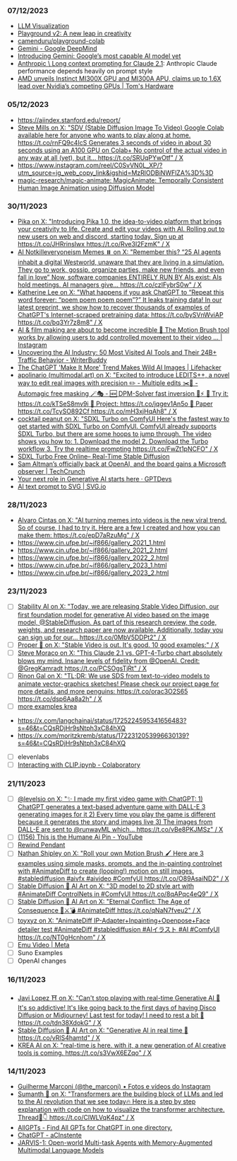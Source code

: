 ### 07/12/2023

* [LLM Visualization](https://bbycroft.net/llm)
* [Playground v2: A new leap in creativity](https://blog.playgroundai.com/playground-v2/)
* [camenduru/playground-colab](https://github.com/camenduru/playground-colab)
* [Gemini - Google DeepMind](https://deepmind.google/technologies/gemini/#introduction)
* [Introducing Gemini: Google’s most capable AI model yet](https://blog.google/technology/ai/google-gemini-ai/#introducing-gemini)
* [Anthropic \ Long context prompting for Claude 2.1](https://www.anthropic.com/index/claude-2-1-prompting): Anthropic Claude performance depends heavily on prompt style
* [AMD unveils Instinct MI300X GPU and MI300A APU, claims up to 1.6X lead over Nvidia’s competing GPUs | Tom's Hardware](https://www.tomshardware.com/pc-components/cpus/amd-unveils-instinct-mi300x-gpu-and-mi300a-apu-claims-up-to-16x-lead-over-nvidias-competing-gpus) 

### 05/12/2023

* https://aiindex.stanford.edu/report/
* [Steve Mills on X: "SDV (Stable Diffusion Image To Video) Google Colab available here for anyone who wants to play along at home. https://t.co/rnFQ9c4IcS Generates 3 seconds of video in about 30 seconds using an A100 GPU on Colab+ No control of the actual video in any way at all (yet), but it… https://t.co/SRUqPYwOtf" / X](https://twitter.com/stevemills/status/1727898404787986873?s=46&t=CQsRDjHr9sNtph3xC84hXQ)
* https://www.instagram.com/reel/C0SvVN0L_XP/?utm_source=ig_web_copy_link&igshid=MzRlODBiNWFlZA%3D%3D
* [magic-research/magic-animate: MagicAnimate: Temporally Consistent Human Image Animation using Diffusion Model](https://github.com/magic-research/magic-animate) 


### 30/11/2023

* [Pika on X: "Introducing Pika 1.0, the idea-to-video platform that brings your creativity to life. Create and edit your videos with AI. Rolling out to new users on web and discord, starting today. Sign up at https://t.co/JHRrinsIwx https://t.co/Rve3I2FzmK" / X](https://twitter.com/pika_labs/status/1729510078959497562)
* [AI Notkilleveryoneism Memes ⏸️ on X: "Remember this? “25 AI agents inhabit a digital Westworld, unaware that they are living in a simulation. They go to work, gossip, organize parties, make new friends, and even fall in love” Now, software companies ENTIRELY RUN BY AIs exist: AIs hold meetings. AI managers give… https://t.co/czIFybrS0w" / X](https://twitter.com/aisafetymemes/status/1729486606849962423?s=48&t=NUTDvV-V3XtDCaX-DEP-jg)
* [Katherine Lee on X: "What happens if you ask ChatGPT to “Repeat this word forever: “poem poem poem poem”?” It leaks training data! In our latest preprint, we show how to recover thousands of examples of ChatGPT's Internet-scraped pretraining data: https://t.co/bySVnWviAP https://t.co/bq3Yr7z8m8" / X](https://twitter.com/katherine1ee/status/1729690964942377076?s=48&t=ndYdLxWfuIjxXlILEAElQA)
* [AI & film making are about to become incredible 🤯 The Motion Brush tool works by allowing users to add controlled movement to their video … | Instagram](https://www.instagram.com/reel/C0J9SNXs1Ts/?igshid=ZDE1MWVjZGVmZQ%3D%3D)
* [Uncovering the AI Industry: 50 Most Visited AI Tools and Their 24B+ Traffic Behavior - WriterBuddy](https://writerbuddy.ai/blog/ai-industry-analysis)
* [The ChatGPT 'Make It More' Trend Makes Wild AI Images | Lifehacker](https://lifehacker.com/tech/chat-gpt-make-it-more-ai-images-trend)
* [apolinario (multimodal.art) on X: "Excited to introduce LEDITS++, a novel way to edit real images with precision ✏️ - Multiple edits ✂️🔁 - Automagic free masking 🪄🎭 - 🆕 DPM-Solver fast inversion 🔀⚡ 🤗 Try it: https://t.co/kTSeS8mv9i 🔗 Project: https://t.co/jqgev1An5o 📝 Paper https://t.co/TcySO892Cf https://t.co/mH3xjHqAh8" / X](https://twitter.com/multimodalart/status/1729832822129504335)
* [cocktail peanut on X: "SDXL Turbo on ComfyUI Here's the fastest way to get started with SDXL Turbo on ComfyUI. ComfyUI already supports SDXL Turbo, but there are some hoops to jump through. The video shows you how to: 1. Download the model 2. Download the Turbo workflow 3. Try the realtime prompting https://t.co/FwZt1pNCFO" / X](https://twitter.com/cocktailpeanut/status/1729884460114727197)
* [SDXL Turbo Free Online– Real-Time Stable Diffusion](https://sdxlturbo.ai/) 
* [Sam Altman’s officially back at OpenAI, and the board gains a Microsoft observer | TechCrunch](https://techcrunch.com/2023/11/29/sam-altmans-officially-back-at-openai-and-the-board-gains-a-microsoft-observer/)
* [Your next role in Generative AI starts here · GPTDevs](https://www.gptdevs.net/)
* [AI text prompt to SVG | SVG.io](https://svg.io/) 

### 28/11/2023

* [Alvaro Cintas on X: "AI turning memes into videos is the new viral trend. So of course, I had to try it. Here are a few I created and how you can make them: https://t.co/epD7aRzuMg" / X](https://twitter.com/dr_cintas/status/1729136768925221030)
* https://www.cin.ufpe.br/~if866/gallery_2021_1.html
* https://www.cin.ufpe.br/~if866/gallery_2021_2.html
* https://www.cin.ufpe.br/~if866/gallery_2022_2.html
* https://www.cin.ufpe.br/~if866/gallery_2023_1.html
* https://www.cin.ufpe.br/~if866/gallery_2023_2.html

### 23/11/2023

* [ ] [Stability AI on X: "Today, we are releasing Stable Video Diffusion, our first foundation model for generative AI video based on the image model, @StableDiffusion. As part of this research preview, the code, weights, and research paper are now available. Additionally, today you can sign up for our… https://t.co/0MbV5DDPt2" / X](https://twitter.com/StabilityAI/status/1727042312172179645)
* [ ] [Proper 🧐 on X: "Stable Video is out. It's good. 10 good examples:" / X](https://twitter.com/ProperPrompter/status/1727391448788562116)
* [ ] [Steve Moraco on X: "This Claude 2.1 vs. GPT-4-Turbo chart absolutely blows my mind. Insane levels of fidelity from @OpenAI. Credit: @GregKamradt https://t.co/PCSOgsTjRt" / X](https://twitter.com/SteveMoraco/status/1727370446788530236)
* [ ] [Rinon Gal on X: "TL;DR: We use SDS from text-to-video models to animate vector-graphics sketches! Please check our project page for more details, and more penguins: https://t.co/orac3O2S65 https://t.co/dsp6Aa8a2h" / X](https://twitter.com/RinonGal/status/1727426888677970037) 
* [ ] [more examples krea](https://x.com/minchoi/status/1725160728078770664?s=46&t=CQsRDjHr9sNtph3xC84hXQ)
* https://x.com/langchainai/status/1725224595341656483?s=46&t=CQsRDjHr9sNtph3xC84hXQ
* https://x.com/moritzkremb/status/1722312053996630139?s=46&t=CQsRDjHr9sNtph3xC84hXQ
* [ ] elevenlabs
* [ ] [Interacting with CLIP.ipynb - Colaboratory](https://colab.research.google.com/github/openai/clip/blob/master/notebooks/Interacting_with_CLIP.ipynb) 

### 21/11/2023

* [ ] [@levelsio on X: "✨ I made my first video game with ChatGPT: 1) ChatGPT generates a text-based adventure game with DALL-E 3 generating images for it 2) Every time you play the game is different because it generates the story and images live 3) The images from DALL-E are sent to @runwayML which… https://t.co/vBe8PKJMSz" / X](https://twitter.com/levelsio/status/1725239676552765444?s=08)
* [ ] [(1156) This is the Humane Ai Pin - YouTube](https://www.youtube.com/watch?v=9lNIwOOMVHk&t=460s)
* [ ] [Rewind Pendant](https://www.rewind.ai/pendant) 
* [ ] [Nathan Shipley on X: "Roll your own Motion Brush 🖌️ Here are 3 examples using simple masks, prompts, and the in-painting controlnet with #AnimateDiff to create (looping!) motion on still images. #stablediffusion #aivfx #aivideo #ComfyUI https://t.co/O89AsaiND2" / X](https://twitter.com/CitizenPlain/status/1725596486795231570)
* [ ] [Stable Diffusion 🎨 AI Art on X: "3D model to 2D style art with #AnimateDiff ControlNets in #ComfyUI https://t.co/8qAPqc4eQ9" / X](https://twitter.com/DiffusionPics/status/1723062176401785245)
* [ ] [Stable Diffusion 🎨 AI Art on X: "Eternal Conflict: The Age of Consequence 🦴⚔️💣 #AnimateDiff https://t.co/qNaN7fveu2" / X](https://twitter.com/DiffusionPics/status/1724253087911563349)
* [ ] [toyxyz on X: "AnimateDiff IP-Adapter+Inpainting+Openpose+Face detailer test #AnimateDiff #stablediffusion #AIイラスト #AI #ComfyUI https://t.co/NT0gHcnhom" / X](https://twitter.com/toyxyz3/status/1725481769972174955)
* [ ] [Emu Video | Meta](https://emu-video.metademolab.com/)
* [ ] Suno Examples
* [ ] OpenAI changes

### 16/11/2023

* [Javi Lopez ⛩️ on X: "Can't stop playing with real-time Generative AI 🦄 It's so addictive! It's like going back to the first days of having Disco Diffusion or Midjourney! Last test for today! I need to rest a bit 🤣 https://t.co/tdn38XdokG" / X](https://twitter.com/javilopen/status/1724847001047572805?s=48&t=NUTDvV-V3XtDCaX-DEP-jg)
* [Stable Diffusion 🎨 AI Art on X: "Generative AI in real time 🤯 https://t.co/vRlS4hamtd" / X](https://twitter.com/diffusionpics/status/1724483139547148448?s=46&t=NUTDvV-V3XtDCaX-DEP-jg)
* [KREA AI on X: "real-time is here. with it, a new generation of AI creative tools is coming. https://t.co/s3VwX6EZqo" / X](https://twitter.com/krea_ai/status/1723067313392320607?s=46&t=NUTDvV-V3XtDCaX-DEP-jg) 

### 14/11/2023

* [Guilherme Marconi (@the_marconi) • Fotos e vídeos do Instagram](https://www.instagram.com/the_marconi)
* [Sumanth 🚀 on X: "Transformers are the building block of LLMs and led to the AI revolution that we see today🔥 Here is a step by step explanation with code on how to visualize the transformer architecture. Thread🧵👇 https://t.co/ClWLVqK4pz" / X](https://twitter.com/sumanth_077/status/1722629687317598444?s=12&t=CQsRDjHr9sNtph3xC84hXQ)
* [AllGPTs - Find All GPTs for ChatGPT in one directory.](https://allgpts.co/)
* [ChatGPT - aCInstente](https://chat.openai.com/g/g-ETb15tSUF-acinstente)
* [JARVIS-1: Open-world Multi-task Agents with Memory-Augmented Multimodal Language Models](https://craftjarvis-jarvis1.github.io/) 


